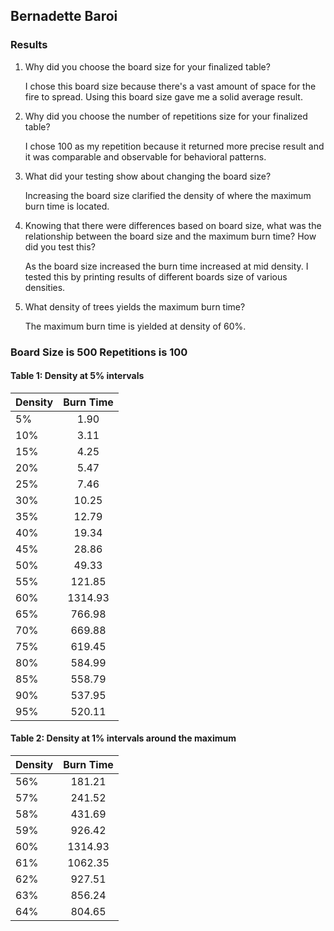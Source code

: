 ## Bernadette Baroi
### Results
1. Why did you choose the board size for your finalized table?

   I chose this board size because there's a vast amount of space for the fire to spread. Using this board size gave me a solid average result.
2. Why did you choose the number of repetitions size for your finalized table?

   I chose 100 as my repetition because it returned more precise result and it was comparable and observable for behavioral patterns.
3. What did your testing show about changing the board size?

   Increasing the board size clarified the density of where the maximum burn time is located.
4. Knowing that there were differences based on board size, what was the relationship between the board size and the maximum burn time? How did you test this?

   As the board size increased the burn time increased at mid density. I tested this by printing results of different boards size of various densities.
5. What density of trees yields the maximum burn time?

   The maximum burn time is yielded at density of 60%.


### Board Size is 500 Repetitions is 100
#### Table 1: Density at 5% intervals
| Density       | Burn Time        |
| ------------- |:-------------:|
| 5%            | 1.90      |
| 10%           | 3.11      |
| 15%           | 4.25      |  
| 20%           | 5.47      |
| 25%           | 7.46      |
| 30%           | 10.25     |  
| 35%           | 12.79     |
| 40%           | 19.34     |
| 45%           | 28.86     |
| 50%           | 49.33     |
| 55%           | 121.85    |
| 60%           | 1314.93   |
| 65%           | 766.98    |
| 70%           | 669.88    |
| 75%           | 619.45    |
| 80%           | 584.99    |
| 85%           | 558.79    |
| 90%           | 537.95    |
| 95%           | 520.11    |

#### Table 2: Density at 1% intervals around the maximum
| Density       | Burn Time         |
| ------------- |:-------------:|
| 56%           | 181.21      |
| 57%           | 241.52      |
| 58%           | 431.69      |  
| 59%           | 926.42      |
| 60%           | 1314.93     |
| 61%           | 1062.35     |  
| 62%           | 927.51      |
| 63%           | 856.24      |
| 64%           | 804.65      |
